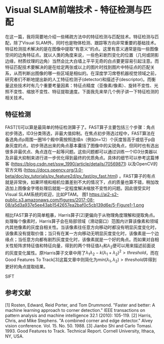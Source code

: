 # Visual SLAM前端技术 - 特征检测与匹配
在这一篇，我将简要地介绍一些稀疏方法中的特征检测与匹配技术。特征检测与匹配，除了Visual SLAM外，同时也是物体检测、跟踪等方向非常重要的基础技术。特征检测技术解决的是在图像中提取“有意义”的点。这里有意义通常是指一些图像空间的边角特征点。就以人类的角度来说，一些色彩剧烈变化的位置（几何或阴影边缘，材质纹理的边角）当然会比大白墙上平平无奇的白点要更容易引起注意。而特征匹配技术要解决的是在给定两张或以上的图片时找到图片中特征点的匹配关系，从而判断出图像的哪一些区域是相似的。在深度学习席卷机器视觉领域之前，研究者们不断地提出新的人工特征检测子(detector)和描述子(descriptor)。而衡量这些技术时有几个重要考量因素：特征点精度（亚像素/像素）、旋转不变性、光照不变性、缩放不变性、特征提取速度。下面我先来举几个例子讲一下特征检测的相关技术。
## 特征检测
FAST[1]可以算是最简单的特征检测算子了。FAST算子主要包括三个步骤：角点初步筛选，ID3分类筛选，非最大值抑制。在焦点初步筛选过程中，FAST算法在备选角点p周围一圈16个殿中需按照连续n（例如n=12）个灰度皆高于或低于p自身灰度的点。初步筛选出来的角点基本囊括了图像中的尖锐角点，但同时也有选出很多非最优点、角点连在一起等问题。这些问题都可以通过训练一个ID3分类器以及非最大抑制来进行进一步优化得到最终的优质角点。具体的细节可以参考这篇博客 (https://blog.csdn.net/ssw_1990/article/details/70569871) 以及OpenCV的官方文档 (https://docs.opencv.org/3.0-beta/doc/py_tutorials/py_feature2d/py_fast/py_fast.html) 。FAST算子的有点就是非常快，如果环境和相机位置差别不大的情况下，点的质量也算不错，稍加改造加上图像金字塔处理后就能一定程度解决缩放不变性的问题。因此很受实时Visual SLAM系统的欢迎，比如PTAM。
图1 https://ai2-s2-public.s3.amazonaws.com/figures/2017-08-08/a5d3a937e5ee43ab1542657ea2baf0c5cb139d6e/5-Figure1-1.png

相比FAST算子的简单粗暴，Harris算子[2]更偏向于从物理角度理解和提取角点。处理每个像素时，Harris算子会在局部领域（滑动窗口）范围内计算该像素和领域内其他像素的灰度自相关性。当该像素往任意方向移动时都没有明显灰度变化时，该像素没有提取价值；当只有在某一方向移动无明显灰度变化时，该像素是一个边缘点；当任意方向都有剧烈灰度变化时，该像素就是一个好的角点。而如果对自相关性矩阵求特征值和特征向量，得到的两个特征值$\lambda_1$和$\lambda_2$便可以用来描述前面说的灰度变化属性。原Harris算子文章中用了$\lambda_1\lambda_2 - k(\lambda_1 + \lambda_2)^2 > threshold$，而在Good Features To Track[3]这篇文章中则简化为$min(\lambda_1, \lambda_2) > threshold$并得到更好的角点提取结果。

SIFT


## 参考文献
[1] Rosten, Edward, Reid Porter, and Tom Drummond. "Faster and better: A machine learning approach to corner detection." IEEE transactions on pattern analysis and machine intelligence 32.1 (2010): 105-119.
[2] Harris, Chris, and Mike Stephens. "A combined corner and edge detector." Alvey vision conference. Vol. 15. No. 50. 1988.
[3] Jianbo Shi and Carlo Tomasi. 1993. Good Features to Track. Technical Report. Cornell University, Ithaca, NY, USA.